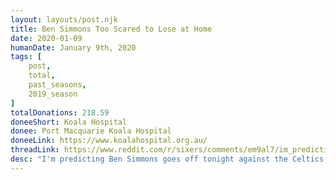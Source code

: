 ```yaml
---
layout: layouts/post.njk
title: Ben Simmons Too Scared to Lose at Home
date: 2020-01-09
humanDate: January 9th, 2020
tags: [
    post,
    total,
    past_seasons,
    2019_season
]
totalDonations: 218.59
doneeShort: Koala Hospital
donee: Port Macquarie Koala Hospital
doneeLink: https://www.koalahospital.org.au/
threadLink: https://www.reddit.com/r/sixers/comments/em9al7/im_predicting_ben_simmons_goes_off_tonight/
desc: "I'm predicting Ben Simmons goes off tonight against the Celtics with the absence of Embiid. If he does, I'll make a $25 donation for #25 to the Koala Hospital of NSW Australia. Who's with me?!"
---
```




